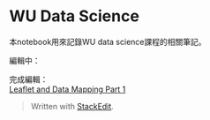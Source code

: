 <h1 id="wu-data-science">WU Data Science</h1>
<p>本notebook用來記錄WU data science課程的相關筆記。</p>
<p>編輯中：</p>
<p>完成編輯：<br>
<a href="https://github.com/eufmike/noteforwudatascience/blob/master/Leaflet%20and%20Data%20Mapping%20Part%201.md">Leaflet and Data Mapping Part 1</a></p>
<blockquote>
<p>Written with <a href="https://stackedit.io/">StackEdit</a>.</p>
</blockquote>

